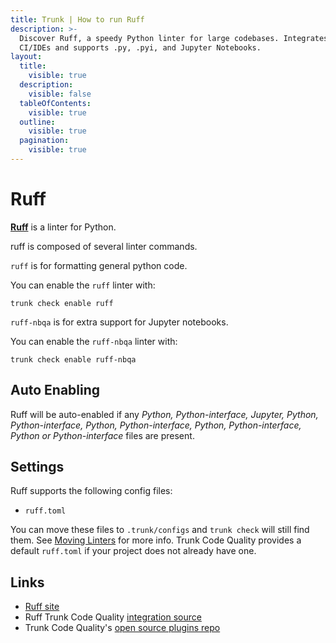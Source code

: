 ```yaml
---
title: Trunk | How to run Ruff
description: >-
  Discover Ruff, a speedy Python linter for large codebases. Integrates with
  CI/IDEs and supports .py, .pyi, and Jupyter Notebooks.
layout:
  title:
    visible: true
  description:
    visible: false
  tableOfContents:
    visible: true
  outline:
    visible: true
  pagination:
    visible: true
---
```


# Ruff

[**Ruff**](https://github.com/astral-sh/ruff) is a linter for Python.

ruff is composed of several linter commands.

`ruff` is for formatting general python code.

You can enable the `ruff` linter with:

```shell
trunk check enable ruff
```

`ruff-nbqa` is for extra support for Jupyter notebooks.

You can enable the `ruff-nbqa` linter with:

```shell
trunk check enable ruff-nbqa
```

## Auto Enabling

Ruff will be auto-enabled if any _Python, Python-interface, Jupyter, Python, Python-interface, Python, Python-interface, Python, Python-interface, Python or Python-interface_ files are present.

## Settings

Ruff supports the following config files:

* `ruff.toml`

You can move these files to `.trunk/configs` and `trunk check` will still find them. See [Moving Linters](../configure-linters.md#moving-linters) for more info. Trunk Code Quality provides a default `ruff.toml` if your project does not already have one.

## Links

* [Ruff site](https://github.com/astral-sh/ruff)
* Ruff Trunk Code Quality [integration source](https://github.com/trunk-io/plugins/tree/main/linters/ruff)
* Trunk Code Quality's [open source plugins repo](https://github.com/trunk-io/plugins/tree/main)
